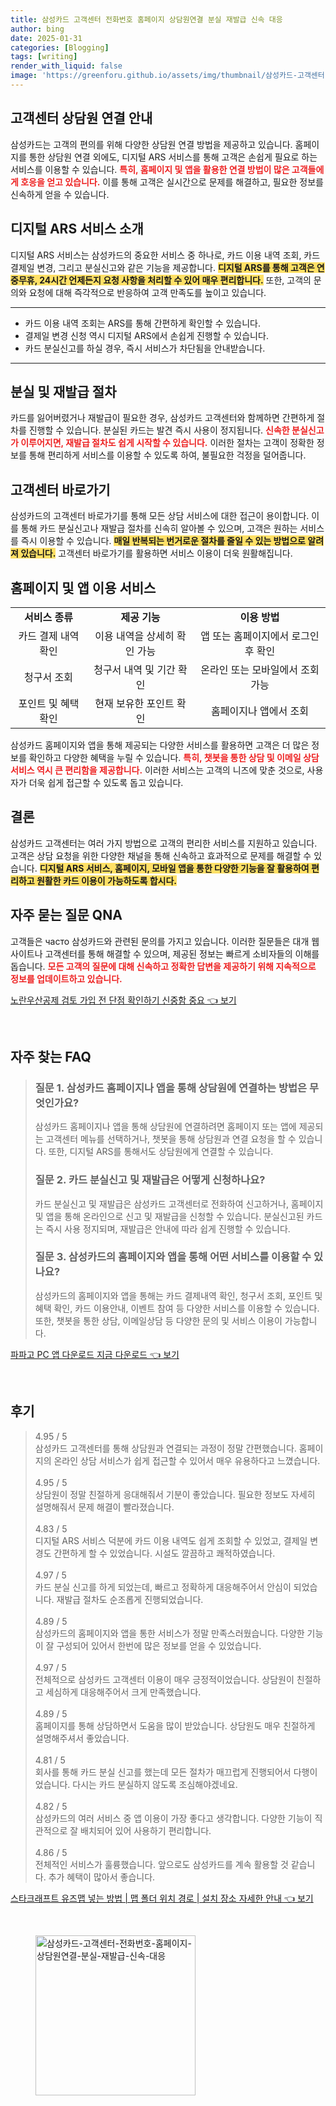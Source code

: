 ```yaml
---
title: 삼성카드 고객센터 전화번호 홈페이지 상담원연결 분실 재발급 신속 대응
author: bing
date: 2025-01-31
categories: [Blogging]
tags: [writing]
render_with_liquid: false
image: 'https://greenforu.github.io/assets/img/thumbnail/삼성카드-고객센터-전화번호-홈페이지-상담원연결-분실-재발급-신속-대응.webp'
---
```



<h2 id='고객센터 상담원 연결 안내'>고객센터 상담원 연결 안내</h2>

<p>삼성카드는 고객의 편의를 위해 다양한 상담원 연결 방법을 제공하고 있습니다. 홈페이지를 통한 상담원 연결 외에도, 디지털 ARS 서비스를 통해 고객은 손쉽게 필요로 하는 서비스를 이용할 수 있습니다. <b><span style="color: #ee2323;">특히, 홈페이지 및 앱을 활용한 연결 방법이 많은 고객들에게 호응을 얻고 있습니다.</span></b> 이를 통해 고객은 실시간으로 문제를 해결하고, 필요한 정보를 신속하게 얻을 수 있습니다.</p>

<h2 id='디지털 ARS 서비스 소개'>디지털 ARS 서비스 소개</h2>

<p>디지털 ARS 서비스는 삼성카드의 중요한 서비스 중 하나로, 카드 이용 내역 조회, 카드 결제일 변경, 그리고 분실신고와 같은 기능을 제공합니다. <b><span style="background-color: #ffe066;">디지털 ARS를 통해 고객은 연중무휴, 24시간 언제든지 요청 사항을 처리할 수 있어 매우 편리합니다.</span></b> 또한, 고객의 문의와 요청에 대해 즉각적으로 반응하여 고객 만족도를 높이고 있습니다.</p>

<hr />

<ul>
    <li>카드 이용 내역 조회는 ARS를 통해 간편하게 확인할 수 있습니다.</li>
    <li>결제일 변경 신청 역시 디지털 ARS에서 손쉽게 진행할 수 있습니다.</li>
    <li>카드 분실신고를 하실 경우, 즉시 서비스가 차단됨을 안내받습니다.</li>
</ul>

<hr />

<h2 id='분실 및 재발급 절차'>분실 및 재발급 절차</h2>

<p>카드를 잃어버렸거나 재발급이 필요한 경우, 삼성카드 고객센터와 함께하면 간편하게 절차를 진행할 수 있습니다. 분실된 카드는 발견 즉시 사용이 정지됩니다. <b><span style="color: #ee2323;">신속한 분실신고가 이루어지면, 재발급 절차도 쉽게 시작할 수 있습니다.</span></b> 이러한 절차는 고객이 정확한 정보를 통해 편리하게 서비스를 이용할 수 있도록 하여, 불필요한 걱정을 덜어줍니다.</p>

<h2 id='고객센터 바로가기'>고객센터 바로가기</h2>

<p>삼성카드의 고객센터 바로가기를 통해 모든 상담 서비스에 대한 접근이 용이합니다. 이를 통해 카드 분실신고나 재발급 절차를 신속히 알아볼 수 있으며, 고객은 원하는 서비스를 즉시 이용할 수 있습니다. <b><span style="background-color: #ffe066;">매일 반복되는 번거로운 절차를 줄일 수 있는 방법으로 알려져 있습니다.</span></b> 고객센터 바로가기를 활용하면 서비스 이용이 더욱 원활해집니다.</p>

<h2 id='홈페이지 및 앱 이용 서비스'>홈페이지 및 앱 이용 서비스</h2>

<table>
    <tr>
        <td style="text-align: center; height: 17px;"><b>서비스 종류</b></td>
        <td style="text-align: center; height: 17px;"><b>제공 기능</b></td>
        <td style="text-align: center; height: 17px;"><b>이용 방법</b></td>
    </tr>
    <tr>
        <td style="text-align: center; height: 17px;">카드 결제 내역 확인</td>
        <td style="text-align: center; height: 17px;">이용 내역을 상세히 확인 가능</td>
        <td style="text-align: center; height: 17px;">앱 또는 홈페이지에서 로그인 후 확인</td>
    </tr>
    <tr>
        <td style="text-align: center; height: 17px;">청구서 조회</td>
        <td style="text-align: center; height: 17px;">청구서 내역 및 기간 확인</td>
        <td style="text-align: center; height: 17px;">온라인 또는 모바일에서 조회 가능</td>
    </tr>
    <tr>
        <td style="text-align: center; height: 17px;">포인트 및 혜택 확인</td>
        <td style="text-align: center; height: 17px;">현재 보유한 포인트 확인</td>
        <td style="text-align: center; height: 17px;">홈페이지나 앱에서 조회</td>
    </tr>
</table>

<p>삼성카드 홈페이지와 앱을 통해 제공되는 다양한 서비스를 활용하면 고객은 더 많은 정보를 확인하고 다양한 혜택을 누릴 수 있습니다. <b><span style="color: #ee2323;">특히, 챗봇을 통한 상담 및 이메일 상담 서비스 역시 큰 편리함을 제공합니다.</span></b> 이러한 서비스는 고객의 니즈에 맞춘 것으로, 사용자가 더욱 쉽게 접근할 수 있도록 돕고 있습니다.</p>

<h2 id='결론'>결론</h2>

<p>삼성카드 고객센터는 여러 가지 방법으로 고객의 편리한 서비스를 지원하고 있습니다. 고객은 상담 요청을 위한 다양한 채널을 통해 신속하고 효과적으로 문제를 해결할 수 있습니다. <b><span style="background-color: #ffe066;">디지털 ARS 서비스, 홈페이지, 모바일 앱을 통한 다양한 기능을 잘 활용하여 편리하고 원활한 카드 이용이 가능하도록 합시다.</span></b></p>

<h2 id='자주 묻는 질문 QNA'>자주 묻는 질문 QNA</h2>

<p>고객들은 часто 삼성카드와 관련된 문의를 가지고 있습니다. 이러한 질문들은 대개 웹사이트나 고객센터를 통해 해결할 수 있으며, 제공된 정보는 빠르게 소비자들의 이해를 돕습니다. <b><span style="color: #ee2323;">모든 고객의 질문에 대해 신속하고 정확한 답변을 제공하기 위해 지속적으로 정보를 업데이트하고 있습니다.</span></b></p>


<p><a class="click-button" title="노란우산공제 검토 가입 전 단점 확인하기 신중함 중요" href="https://greenforu.github.io/posts/%EB%85%B8%EB%9E%80%EC%9A%B0%EC%82%B0%EA%B3%B5%EC%A0%9C-%EA%B2%80%ED%86%A0-%EA%B0%80%EC%9E%85-%EC%A0%84-%EB%8B%A8%EC%A0%90-%ED%99%95%EC%9D%B8%ED%95%98%EA%B8%B0-%EC%8B%A0%EC%A4%91%ED%95%A8-%EC%A4%91%EC%9A%94/" rel="dofollow">노란우산공제 검토 가입 전 단점 확인하기 신중함 중요 👈 보기</a></p><br>
<h2 id='자주_찾는_FAQ'>자주 찾는 FAQ</h2>
<div itemscope="" itemtype="https://schema.org/FAQPage">
<blockquote>
<div itemscope="" itemprop="mainEntity" itemtype="https://schema.org/Question">
<h3 itemprop="name">질문 1. 삼성카드 홈페이지나 앱을 통해 상담원에 연결하는 방법은 무엇인가요?</h3>
<div itemscope="" itemprop="acceptedAnswer" itemtype="https://schema.org/Answer">
<span itemprop="text">
<p>삼성카드 홈페이지나 앱을 통해 상담원에 연결하려면 홈페이지 또는 앱에 제공되는 고객센터 메뉴를 선택하거나, 챗봇을 통해 상담원과 연결 요청을 할 수 있습니다. 또한, 디지털 ARS를 통해서도 상담원에게 연결할 수 있습니다.</p>
</span>
</div>
</div>
<div itemscope="" itemprop="mainEntity" itemtype="https://schema.org/Question">
<h3 itemprop="name">질문 2. 카드 분실신고 및 재발급은 어떻게 신청하나요?</h3>
<div itemscope="" itemprop="acceptedAnswer" itemtype="https://schema.org/Answer">
<span itemprop="text">
<p>카드 분실신고 및 재발급은 삼성카드 고객센터로 전화하여 신고하거나, 홈페이지 및 앱을 통해 온라인으로 신고 및 재발급을 신청할 수 있습니다. 분실신고된 카드는 즉시 사용 정지되며, 재발급은 안내에 따라 쉽게 진행할 수 있습니다.</p>
</span>
</div>
</div>
<div itemscope="" itemprop="mainEntity" itemtype="https://schema.org/Question">
<h3 itemprop="name">질문 3. 삼성카드의 홈페이지와 앱을 통해 어떤 서비스를 이용할 수 있나요?</h3>
<div itemscope="" itemprop="acceptedAnswer" itemtype="https://schema.org/Answer">
<span itemprop="text">
<p>삼성카드의 홈페이지와 앱을 통해는 카드 결제내역 확인, 청구서 조회, 포인트 및 혜택 확인, 카드 이용안내, 이벤트 참여 등 다양한 서비스를 이용할 수 있습니다. 또한, 챗봇을 통한 상담, 이메일상담 등 다양한 문의 및 서비스 이용이 가능합니다.</p>
</span>
</div>
</div>
</blockquote>
</div>
<p><a class="click-button" title="파파고 PC 앱 다운로드 지금 다운로드" href="https://greenforu.github.io/posts/%ED%8C%8C%ED%8C%8C%EA%B3%A0-PC-%EC%95%B1-%EB%8B%A4%EC%9A%B4%EB%A1%9C%EB%93%9C-%EC%A7%80%EA%B8%88-%EB%8B%A4%EC%9A%B4%EB%A1%9C%EB%93%9C/" rel="dofollow">파파고 PC 앱 다운로드 지금 다운로드 👈 보기</a></p><br>
<h2 id='후기'>후기</h2>
<div itemscope itemtype="https://schema.org/Product">
  <blockquote>
  <div itemprop="review" itemscope itemtype="https://schema.org/Review">
      <div itemprop="reviewRating" itemscope itemtype="https://schema.org/Rating"> <span itemprop="ratingValue">4.95</span> / <span itemprop="bestRating">5</span> </div>
      <span itemprop="reviewBody">삼성카드 고객센터를 통해 상담원과 연결되는 과정이 정말 간편했습니다. 홈페이지의 온라인 상담 서비스가 쉽게 접근할 수 있어서 매우 유용하다고 느꼈습니다.</span>
  </div>
  <br>
  <div itemprop="review" itemscope itemtype="https://schema.org/Review">
      <div itemprop="reviewRating" itemscope itemtype="https://schema.org/Rating"> <span itemprop="ratingValue">4.95</span> / <span itemprop="bestRating">5</span> </div>
      <span itemprop="reviewBody">상담원이 정말 친절하게 응대해줘서 기분이 좋았습니다. 필요한 정보도 자세히 설명해줘서 문제 해결이 빨라졌습니다.</span>
  </div>
  <br>
  <div itemprop="review" itemscope itemtype="https://schema.org/Review">
      <div itemprop="reviewRating" itemscope itemtype="https://schema.org/Rating"> <span itemprop="ratingValue">4.83</span> / <span itemprop="bestRating">5</span> </div>
      <span itemprop="reviewBody">디지털 ARS 서비스 덕분에 카드 이용 내역도 쉽게 조회할 수 있었고, 결제일 변경도 간편하게 할 수 있었습니다. 시설도 깔끔하고 쾌적하였습니다.</span>
  </div>
  <br>
  <div itemprop="review" itemscope itemtype="https://schema.org/Review">
      <div itemprop="reviewRating" itemscope itemtype="https://schema.org/Rating"> <span itemprop="ratingValue">4.97</span> / <span itemprop="bestRating">5</span> </div>
      <span itemprop="reviewBody">카드 분실 신고를 하게 되었는데, 빠르고 정확하게 대응해주어서 안심이 되었습니다. 재발급 절차도 순조롭게 진행되었습니다.</span>
  </div>
  <br>
  <div itemprop="review" itemscope itemtype="https://schema.org/Review">
      <div itemprop="reviewRating" itemscope itemtype="https://schema.org/Rating"> <span itemprop="ratingValue">4.89</span> / <span itemprop="bestRating">5</span> </div>
      <span itemprop="reviewBody">삼성카드의 홈페이지와 앱을 통한 서비스가 정말 만족스러웠습니다. 다양한 기능이 잘 구성되어 있어서 한번에 많은 정보를 얻을 수 있었습니다.</span>
  </div>
  <br>
  <div itemprop="review" itemscope itemtype="https://schema.org/Review">
      <div itemprop="reviewRating" itemscope itemtype="https://schema.org/Rating"> <span itemprop="ratingValue">4.97</span> / <span itemprop="bestRating">5</span> </div>
      <span itemprop="reviewBody">전체적으로 삼성카드 고객센터 이용이 매우 긍정적이었습니다. 상담원이 친절하고 세심하게 대응해주어서 크게 만족했습니다.</span>
  </div>
  <br>
  <div itemprop="review" itemscope itemtype="https://schema.org/Review">
      <div itemprop="reviewRating" itemscope itemtype="https://schema.org/Rating"> <span itemprop="ratingValue">4.89</span> / <span itemprop="bestRating">5</span> </div>
      <span itemprop="reviewBody">홈페이지를 통해 상담하면서 도움을 많이 받았습니다. 상담원도 매우 친절하게 설명해주셔서 좋았습니다.</span>
  </div>
  <br>
  <div itemprop="review" itemscope itemtype="https://schema.org/Review">
      <div itemprop="reviewRating" itemscope itemtype="https://schema.org/Rating"> <span itemprop="ratingValue">4.81</span> / <span itemprop="bestRating">5</span> </div>
      <span itemprop="reviewBody">회사를 통해 카드 분실 신고를 했는데 모든 절차가 매끄럽게 진행되어서 다행이었습니다. 다시는 카드 분실하지 않도록 조심해야겠네요.</span>
  </div>
  <br>
  <div itemprop="review" itemscope itemtype="https://schema.org/Review">
      <div itemprop="reviewRating" itemscope itemtype="https://schema.org/Rating"> <span itemprop="ratingValue">4.82</span> / <span itemprop="bestRating">5</span> </div>
      <span itemprop="reviewBody">삼성카드의 여러 서비스 중 앱 이용이 가장 좋다고 생각합니다. 다양한 기능이 직관적으로 잘 배치되어 있어 사용하기 편리합니다.</span>
  </div>
  <br>
  <div itemprop="review" itemscope itemtype="https://schema.org/Review">
      <div itemprop="reviewRating" itemscope itemtype="https://schema.org/Rating"> <span itemprop="ratingValue">4.86</span> / <span itemprop="bestRating">5</span> </div>
      <span itemprop="reviewBody">전체적인 서비스가 훌륭했습니다. 앞으로도 삼성카드를 계속 활용할 것 같습니다. 추가 혜택이 많아서 좋습니다.</span>
  </div>
  </blockquote>
</div>
<p><a class="click-button" title="스타크래프트 유즈맵 넣는 방법 | 맵 폴더 위치 경로 | 설치 장소 자세한 안내" href="https://greenforu.github.io/posts/%EC%8A%A4%ED%83%80%ED%81%AC%EB%9E%98%ED%94%84%ED%8A%B8-%EC%9C%A0%EC%A6%88%EB%A7%B5-%EB%84%A3%EB%8A%94-%EB%B0%A9%EB%B2%95-%EB%A7%B5-%ED%8F%B4%EB%8D%94-%EC%9C%84%EC%B9%98-%EA%B2%BD%EB%A1%9C-%EC%84%A4%EC%B9%98-%EC%9E%A5%EC%86%8C-%EC%9E%90%EC%84%B8%ED%95%9C-%EC%95%88%EB%82%B4/" rel="dofollow">스타크래프트 유즈맵 넣는 방법 | 맵 폴더 위치 경로 | 설치 장소 자세한 안내 👈 보기</a></p><br>
<figure class="image"><img src="https://greenforu.github.io/assets/img/thumbnail/삼성카드-고객센터-전화번호-홈페이지-상담원연결-분실-재발급-신속-대응.webp" alt="삼성카드-고객센터-전화번호-홈페이지-상담원연결-분실-재발급-신속-대응" width="256" height="256"></figure>